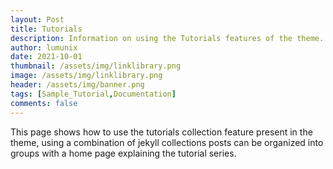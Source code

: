 ```yaml
---
layout: Post
title: Tutorials
description: Information on using the Tutorials features of the theme.
author: lumunix
date: 2021-10-01
thumbnail: /assets/img/linklibrary.png
image: /assets/img/linklibrary.png
header: /assets/img/banner.png
tags: [Sample_Tutorial,Documentation]
comments: false
---
```


This page shows how to use the tutorials collection feature present in the theme, using a combination of jekyll collections posts can be organized into groups with a home page explaining the tutorial series.
